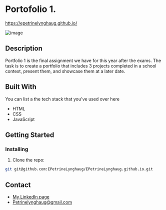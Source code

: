 # Portofolio 1.
https://epetrinelynghaug.github.io/

![image](./media/portoføljetumbnaill.png)


## Description
Portfolio 1 is the final assignment we have for this year after the exams. The task is to create a portfolio that includes 3 projects completed in a school context, present them, and showcase them at a later date.


## Built With

You can list a the tech stack that you've used over here
- HTML 
- CSS
- JavaScript

## Getting Started

### Installing

1. Clone the repo:

```bash
git git@github.com:EPetrineLynghaug/EPetrineLynghaug.github.io.git
```

## Contact

- [My LinkedIn page](https://www.linkedin.com/in/petrine-lynghaug/)
- Petrinelynghaug@gmail.com